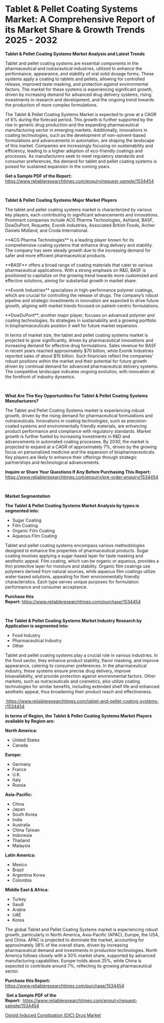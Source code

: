 <p><h1>Tablet & Pellet Coating Systems Market: A Comprehensive Report of its Market Share & Growth Trends 2025 - 2032</h1></p><p><strong>Tablet & Pellet Coating Systems Market Analysis and Latest Trends</strong></p>
<p><p>Tablet and pellet coating systems are essential components in the pharmaceutical and nutraceutical industries, utilized to enhance the performance, appearance, and stability of oral solid dosage forms. These systems apply a coating to tablets and pellets, allowing for controlled release, improved taste masking, and protection against environmental factors. The market for these systems is experiencing significant growth, driven by increasing demand for advanced drug delivery systems, rising investments in research and development, and the ongoing trend towards the production of more complex formulations.</p><p>The Tablet & Pellet Coating Systems Market is expected to grow at a CAGR of 6% during the forecast period. This growth is further supported by the rise in generic drug production and the expanding pharmaceutical manufacturing sector in emerging markets. Additionally, innovations in coating technologies, such as the development of non-solvent-based formulations and advancements in automation, are shaping the landscape of this market. Companies are increasingly focusing on sustainability and efficiency, leading to a higher adoption of eco-friendly coatings and processes. As manufacturers seek to meet regulatory standards and consumer preferences, the demand for tablet and pellet coating systems is poised for sustained expansion in the coming years.</p></p>
<p><strong>Get a Sample PDF of the Report:&nbsp;</strong> <a href="https://www.reliableresearchtimes.com/enquiry/request-sample/1534454?utm_campaign=3291&utm_medium=2&utm_source=Github&utm_content=ia&utm_term=09032025&utm_id=tablet-pellet-coating-systems">https://www.reliableresearchtimes.com/enquiry/request-sample/1534454</a></p>
<p>&nbsp;</p>
<p><strong>Tablet & Pellet Coating Systems Major Market Players</strong></p>
<p><p>The tablet and pellet coating systems market is characterized by various key players, each contributing to significant advancements and innovations. Prominent companies include ACG Pharma Technologies, Ashland, BASF, DowDuPont, Roquette, Evonik Industries, Associated British Foods, Archer Daniels Midland, and Croda International.</p><p>**ACG Pharma Technologies** is a leading player known for its comprehensive coating systems that enhance drug delivery and stability. The company has seen steady growth due to the increasing demand for safer and more efficient pharmaceutical products.</p><p>**BASF** offers a broad range of coating materials that cater to various pharmaceutical applications. With a strong emphasis on R&D, BASF is positioned to capitalize on the growing trend towards more customized and effective solutions, aiming for substantial growth in market share.</p><p>**Evonik Industries** specializes in high-performance polymer coatings, which are crucial for controlling the release of drugs. The company’s robust pipeline and strategic investments in innovation are expected to drive future growth, aligning with market trends focused on patient-centric formulations.</p><p>**DowDuPont**, another major player, focuses on advanced polymer and coating technologies. Its strategies in sustainability and a growing portfolio in biopharmaceuticals position it well for future market expansion.</p><p>In terms of market size, the tablet and pellet coating systems market is projected to grow significantly, driven by pharmaceutical innovations and increasing demand for effective drug formulations. Sales revenue for BASF in recent years reached approximately $70 billion, while Evonik Industries reported sales of about $15 billion. Such financials reflect the companies' robust positions within the market and their potential for future growth driven by continual demand for advanced pharmaceutical delivery systems. The competitive landscape indicates ongoing evolution, with innovation at the forefront of industry dynamics.</p></p>
<p>&nbsp;</p>
<p><strong>What Are The Key Opportunities For Tablet & Pellet Coating Systems Manufacturers?</strong></p>
<p><p>The Tablet and Pellet Coating Systems market is experiencing robust growth, driven by the rising demand for pharmaceutical formulations and nutraceuticals. Innovations in coating technologies, such as precision-coated systems and environmentally friendly materials, are enhancing product performance and compliance with regulatory standards. Market growth is further fueled by increasing investments in R&D and advancements in automated coating processes. By 2030, the market is projected to expand at a CAGR of approximately 7%, driven by the growing focus on personalized medicine and the expansion of biopharmaceuticals. Key players are likely to enhance their offerings through strategic partnerships and technological advancements.</p></p>
<p><strong>Inquire or Share Your Questions If Any Before Purchasing This Report:</strong> <a href="https://www.reliableresearchtimes.com/enquiry/pre-order-enquiry/1534454?utm_campaign=3291&utm_medium=2&utm_source=Github&utm_content=ia&utm_term=09032025&utm_id=tablet-pellet-coating-systems">https://www.reliableresearchtimes.com/enquiry/pre-order-enquiry/1534454</a></p>
<p>&nbsp;</p>
<p><strong>Market Segmentation</strong></p>
<p><strong>The Tablet & Pellet Coating Systems Market Analysis by types is segmented into:</strong></p>
<p><ul><li>Sugar Coating</li><li>Film Coating</li><li>Organic Film Coating</li><li>Aqueous Film Coating</li></ul></p>
<p><p>Tablet and pellet coating systems encompass various methodologies designed to enhance the properties of pharmaceutical products. Sugar coating involves applying a sugar-based layer for taste masking and aesthetic appeal. Film coating, which can be organic or aqueous, provides a thin protective layer for moisture and stability. Organic film coatings use polymers derived from natural sources, while aqueous film coatings utilize water-based solutions, appealing for their environmentally friendly characteristics. Each type serves unique purposes for formulation performance and consumer acceptance.</p></p>
<p><strong>Purchase this Report:&nbsp;</strong><a href="https://www.reliableresearchtimes.com/purchase/1534454?utm_campaign=3291&utm_medium=2&utm_source=Github&utm_content=ia&utm_term=09032025&utm_id=tablet-pellet-coating-systems">https://www.reliableresearchtimes.com/purchase/1534454</a></p>
<p>&nbsp;</p>
<p><strong>The Tablet & Pellet Coating Systems Market Industry Research by Application is segmented into:</strong></p>
<p><ul><li>Food Industry</li><li>Pharmaceutical Industry</li><li>Other</li></ul></p>
<p><p>Tablet and pellet coating systems play a crucial role in various industries. In the food sector, they enhance product stability, flavor masking, and improve appearance, catering to consumer preferences. In the pharmaceutical industry, these systems ensure precise drug delivery, improve bioavailability, and provide protection against environmental factors. Other markets, such as nutraceuticals and cosmetics, also utilize coating technologies for similar benefits, including extended shelf life and enhanced aesthetic appeal, thus broadening their product reach and effectiveness.</p></p>
<p><a href="https://www.reliableresearchtimes.com/tablet-and-pellet-coating-systems-r1534454?utm_campaign=3291&utm_medium=2&utm_source=Github&utm_content=ia&utm_term=09032025&utm_id=tablet-pellet-coating-systems">&nbsp;https://www.reliableresearchtimes.com/tablet-and-pellet-coating-systems-r1534454</a></p>
<p><strong>In terms of Region, the Tablet & Pellet Coating Systems Market Players available by Region are:</strong></p>
<p>
    <p> <strong> North America: </strong>
        <ul>
            <li>United States</li>
            <li>Canada</li>
        </ul>
        </p> 
    <p> <strong> Europe: </strong>
        <ul>
            <li>Germany</li>
            <li>France</li>
            <li>U.K.</li>
            <li>Italy</li>
            <li>Russia</li>
        </ul>
        </p> 
    <p> <strong> Asia-Pacific: </strong>
        <ul>
            <li>China</li>
            <li>Japan</li>
            <li>South Korea</li>
            <li>India</li>
            <li>Australia</li>
            <li>China Taiwan</li>
            <li>Indonesia</li>
            <li>Thailand</li>
            <li>Malaysia</li>
        </ul>
        </p> 
    <p> <strong> Latin America: </strong>
        <ul>
            <li>Mexico</li>
            <li>Brazil</li>
            <li>Argentina Korea</li>
            <li>Colombia</li>
        </ul>
        </p> 
    <p> <strong> Middle East & Africa: </strong>
        <ul>
            <li>Turkey</li>
            <li>Saudi</li>
            <li>Arabia</li>
            <li>UAE</li>
            <li>Korea</li>
        </ul>
    </p>
    </p>
<p><p>The global Tablet and Pellet Coating Systems market is experiencing robust growth, particularly in North America, Asia-Pacific (APAC), Europe, the USA, and China. APAC is projected to dominate the market, accounting for approximately 38% of the overall share, driven by increasing pharmaceutical demand and investments in production technologies. North America follows closely with a 30% market share, supported by advanced manufacturing capabilities. Europe holds about 25%, while China is expected to contribute around 7%, reflecting its growing pharmaceutical sector.</p></p>
<p><strong>Purchase this Report: </strong><a href="https://www.reliableresearchtimes.com/purchase/1534454?utm_campaign=3291&utm_medium=2&utm_source=Github&utm_content=ia&utm_term=09032025&utm_id=tablet-pellet-coating-systems">https://www.reliableresearchtimes.com/purchase/1534454</a></p>
<p>&nbsp;<strong>Get a Sample PDF of the Report:&nbsp;&nbsp;</strong><a href="https://www.reliableresearchtimes.com/enquiry/request-sample/1534454?utm_campaign=3291&utm_medium=2&utm_source=Github&utm_content=ia&utm_term=09032025&utm_id=tablet-pellet-coating-systems">https://www.reliableresearchtimes.com/enquiry/request-sample/1534454</a></p>
<p><strong></strong></p>
<p><p><a href="https://github.com/ijffseandy/Market-Research-Report-List-1/blob/main/opioid-induced-constipation-oic-drug-market.md?utm_campaign=3291&utm_medium=2&utm_source=Github&utm_content=ia&utm_term=09032025&utm_id=tablet-pellet-coating-systems">Opioid Induced Constipation (OIC) Drug Market</a></p></p>